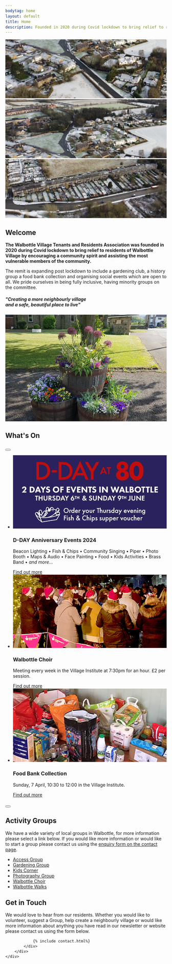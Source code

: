 ```yaml
---
bodytag: home
layout: default
title: Home
description: Founded in 2020 during Covid lockdown to bring relief to residents, encouraging a community spirit and assisting vulnerable members of the community.
---
```

<div class="container-fluid hidden-xs">
	<div class="row">
		<div class="mastImg">
			<div id="myCarousel" class="carousel slide carousel-fade">
    			<div class="carousel-inner">
		 			<div id="carousel-example-generic" class="carousel-fade carousel slide" data-ride="carousel">
              	 	<!-- Wrapper for slides -->
              			<div class="carousel-inner" role="listbox">
							<div class="item active">
							  <img src = "/assets/images/mastheadImg-home.jpg" class = "sliderImage" alt = "aerial view of Walbottle Village in winter">
							</div>
							<div class="item">
							  <img src = "/assets/images/mastheadImg-home02.jpg" class = "sliderImage" alt = "aerial view of Walbottle Village in winter">
							</div>
							<div class="item">
							  <img src = "/assets/images/mastheadImg-home03.jpg" class = "sliderImage" alt = "aerial view of Walbottle Village in winter">
							</div>
              			</div>
            		</div>
    			</div>    
			</div> <!-- /myCarousel -->
		</div> <!-- /mastImg -->
	</div> <!--/row -->
</div> <!-- /container-fluid --><div class="container-fluid welcome">
	<div class="row">
		<div class="col-lg-1 col-md-1 col-sm-1 col-xs-0"></div>
		<div class="welcomePanel col-lg-10 col-md-10 col-sm-10 col-xs-12 row-eq-height">
			<div class="col-lg-7 col-md-7 col-sm-12 col-xs-12">
			  <h2>Welcome</h2>
			  <p><strong>The Walbottle Village Tenants and Residents Association was founded in 2020 during Covid lockdown to bring relief to residents of Walbottle Village by encouraging a community spirit and assisting the most vulnerable members of the community.</strong></p>
			  <p>The remit is expanding post lockdown to include a gardening club, a history group a food bank collection and organising social events which are open to all. We pride ourselves in being fully inclusive, having minority groups on the committee.</p>
			  <h5>&quot;Creating a more neighbourly village<br><span>and a safe, beautiful place to live&quot;</span></h5>
			</div>
			<div class="col-lg-5 col-md-5 col-sm-12 col-xs-12 sideImg">
		    <img src="/assets/images/Walbottle-beautiful-xs.jpg" class="img-responsive hidden-md hidden-lg" alt="view of new planters looking down Walbottle Road"/>
			</div>
		</div>
		<div class="col-lg-1 col-md-1 col-sm-1 col-xs-0"></div>
		</div>
</div>
<div class="container-fluid redPanel">
	<div class="row">
		<div class="col-sm-1 col-xs-0"></div>
		<div class="col-sm-10 col-xs-12 gallerySlider">
			<h2>What's On</h2>
			<!-- feature slider -->
			<div class="row gallery-slider">
				<div class="col-xs-12 col-sm-12"><button type="button" class="slideLeft" id="goToPrevSlide"></button>
					<ul id="lightSlider">
						<li class="featurePane col-xs-4">
							<a href="news/#d-day-events" title="more about the D-Day events">
							<img src="/assets/images/D-DAY-events-868x414.jpg" class="img-responsive" alt="D-Day Anniversary events"/></a>
							<h3>D-DAY Anniversary Events 2024</h3>
							<p>Beacon Lighting &bull; Fish &amp; Chips &bull; Community Singing &bull; Piper &bull; Photo Booth &bull; Maps &amp; Audio &bull; Face Painting &bull; Food &bull; Kids Activities &bull; Brass Band &bull; <em>and more&hellip;</em></p>
							<a class="more" href="news/#d-day-events" title="more about the D-Day events">Find out more <span class="glyphicon glyphicon-triangle-right"></span></a>
						</li>
						<li class="featurePane col-xs-4">
							<a href="news/#choir" title="visit the Walbottle Choisters group page">
								<img src="/assets/images/choir.jpg" class="img-responsive" alt="walbottle Choir"/></a>
							<h3>Walbottle Choir</h3>
							<p>Meeting every week in the Village Institute at 7:30pm for an hour. £2 per session.</p>
							<a class="more" href="news/#choir" title="visit the Walbottle Choisters group page">Find out more <span class="glyphicon glyphicon-triangle-right"></span></a>
						</li>
						<li class="featurePane col-xs-4">
							<a href="news/#foodbank" title="about the Food Bank">
								<img src="/assets/images/foodbank.jpg" class="img-responsive" alt="walbottle foodbank"/></a>
							<h3>Food Bank Collection</h3>
							<p>Sunday, 7 April, 10:30 to 12:00 in the Village Institute.</p>
							<a class="more" href="news/#foodbank" title="about the Food Bank">Find out more <span class="glyphicon glyphicon-triangle-right"></span></a>
						</li>
					</ul>
					<button type="button" class="slideRight" id="goToNextSlide"></button>
				</div>
			</div>
			<!-- end art gallery light Slider -->
		</div>
		<div class="col-sm-1 col-xs-0"></div>
	</div> <!--/row -->
</div> <!-- /container-fluid -->
<div class="container-fluid whitePanel">
	<div class="row">
		<div class="col-sm-1 col-xs-0"></div>
		<div class="activity-contactPanel col-sm-10 col-xs-12">
			<div class="col-md-4 col-xs-12 activity">
				<h2>Activity Groups</h2>
				<p>We have a wide variety of local groups in Walbottle, for more information please select a link below. If you would like more information or would like to start a group please contact us using the <a href="/contact/" title="visit the contact page" target="_self">enquiry form on the contact page</a>.</p>
				<ul>
					<li><a href="actity_groups/access/" title="access Group" target="_self" class="ag-access" accessKey=""><span class="glyphicon glyphicon-triangle-right"></span> Access Group</a></li>
					<li><a href="actity_groups/gardening/" title="gardening group" target="_self" class="ag-garden" accessKey=""><span class="glyphicon glyphicon-triangle-right"></span> Gardening Group</a></li>
					<li><a href="actity_groups/kids-corner/" title="kids corner" target="_self" class="ag-kids" accessKey=""><span class="glyphicon glyphicon-triangle-right"></span> Kids Corner</a></li>
					<!-- <li><a href="neighbourhood_watch.html" title="neighbourhood watch" target="_self" class="activity" accessKey=""><span class="glyphicon glyphicon-triangle-right"></span> Neighbourhood Watch</a></li> -->
					<li><a href="actity_groups/photography_group/" title="photography group" target="_self" class="ag-photo" accessKey=""><span class="glyphicon glyphicon-triangle-right"></span> Photography Group</a></li>
					<li><a href="actity_groups/choir/" title="Walbottle choir group" target="_self" class="ag-choir" accessKey=""><span class="glyphicon glyphicon-triangle-right"></span> Walbottle Choir</a></li>
					<li><a href="actity_groups/walbottle_walks/" title="Walbottle walks group" target="_self" class="ag-walks" accessKey=""><span class="glyphicon glyphicon-triangle-right"></span> Walbottle Walks</a></li>
				</ul>
			</div>
			<div class="col-xs-1"></div>
			<div class="col-md-7 col-xs-12 form">
				<h2>Get in Touch</h2>
				<p>We would love to hear from our residents. Whether you would like to volunteer, suggest a Group, help create a neighbourly village or would like more information about anything you have read in our newsletter or website please contact us using the form below. &nbsp;&nbsp; 

				{% include contact.html%}
			</div>
		</div>
	</div>
</div>
